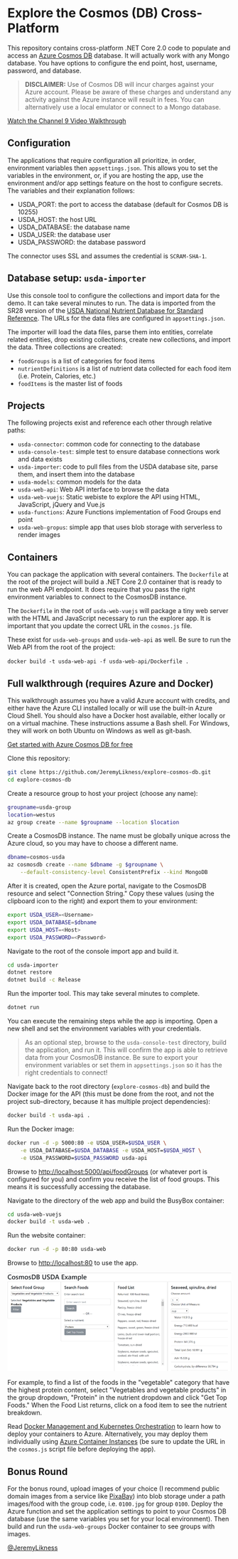 # Explore the Cosmos (DB) Cross-Platform

This repository contains cross-platform .NET Core 2.0 code to populate and access an [Azure Cosmos DB](https://goo.gl/7vXu26) database. It will actually work with any Mongo database. You have options to configure the end point, host, username, password, and database.

> **DISCLAIMER:**
> Use of Cosmos DB will incur charges against your Azure account. Please be aware of these charges and understand any activity against the Azure instance will result in fees. You can alternatively use a local emulator or connect to a Mongo database.

[Watch the Channel 9 Video Walkthrough](https://jlik.me/b34)

## Configuration

The applications that require configuration all prioritize, in order, environment variables then `appsettings.json`. This allows you to set the variables in the environment, or, if you are hosting the app, use the environment and/or app settings feature on the host to configure secrets. The variables and their explanation follows:

* USDA_PORT: the port to access the database (default for Cosmos DB is 10255)
* USDA_HOST: the host URL
* USDA_DATABASE: the database name
* USDA_USER: the database user
* USDA_PASSWORD: the database password

The connector uses SSL and assumes the credential is `SCRAM-SHA-1`.

## Database setup: `usda-importer`

Use this console tool to configure the collections and import data for the demo. It can take several minutes to run. The data is imported from the SR28 version of the [USDA National Nutrient Database for Standard Reference](https://www.ars.usda.gov/northeast-area/beltsville-md/beltsville-human-nutrition-research-center/nutrient-data-laboratory/docs/usda-national-nutrient-database-for-standard-reference/). The URLs for the data files are configured in `appsettings.json`.

The importer will load the data files, parse them into entities, correlate related entities, drop existing collections, create new collections, and import the data. Three collections are created:

* `foodGroups` is a list of categories for food items
* `nutrientDefinitions` is a list of nutrient data collected for each food item (i.e. Protein, Calories, etc.)
* `foodItems` is the master list of foods

## Projects

The following projects exist and reference each other through relative paths:

* `usda-connector`: common code for connecting to the database
* `usda-console-test`: simple test to ensure database connections work and data exists
* `usda-importer`: code to pull files from the USDA database site, parse them, and insert them into the database
* `usda-models`: common models for the data
* `usda-web-api`: Web API interface to browse the data
* `usda-web-vuejs`: Static webiste to explore the API using HTML, JavaScript, jQuery and Vue.js
* `usda-functions`: Azure Functions implementation of Food Groups end point 
* `usda-web-gropus`: simple app that uses blob storage with serverless to render images

## Containers

You can package the application with several containers. The `Dockerfile` at the root of the project will build a .NET Core 2.0 container that is ready to run the web API endpoint. It does require that you pass the right environment variables to connect to the CosmosDB instance.

The `Dockerfile` in the root of `usda-web-vuejs` will package a tiny web server with the HTML and JavaScript necessary to run the explorer app. It is important that you update the correct URL in the `cosmos.js` file.

These exist for `usda-web-groups` and `usda-web-api` as well. Be sure to run the Web API from the root of the project:

`docker build -t usda-web-api -f usda-web-api/Dockerfile .`

## Full walkthrough (requires Azure and Docker)

This walkthrough assumes you have a valid Azure account with credits, and either have the Azure CLI installed locally or will use the built-in Azure Cloud Shell. You should also have a Docker host available, either locally or on a virtual machine. These instructions assume a Bash shell. For Windows, they will work on both Ubuntu on Windows as well as git-bash.

[Get started with Azure Cosmos DB for free](https://aka.ms/get-cosmos)

Clone this repository:

```bash
git clone https://github.com/JeremyLikness/explore-cosmos-db.git
cd explore-cosmos-db
```

Create a resource group to host your project (choose any name):

```bash
groupname=usda-group
location=westus
az group create --name $groupname --location $location
```

Create a CosmosDB instance. The name must be globally unique across the Azure cloud, so you may have to choose a different name.

```bash
dbname=cosmos-usda
az cosmosdb create --name $dbname -g $groupname \
    --default-consistency-level ConsistentPrefix --kind MongoDB
```

After it is created, open the Azure portal, navigate to the CosmosDB resource and select "Connection String." Copy these values (using the clipboard icon to the right) and export them to your environment:

```bash
export USDA_USER=<Username>
export USDA_DATABASE=$dbname
export USDA_HOST=<Host>
export USDA_PASSWORD=<Password>
```

Navigate to the root of the console import app and build it.

```bash
cd usda-importer
dotnet restore
dotnet build -c Release
```

Run the importer tool. This may take several minutes to complete.

```bash
dotnet run
```

You can execute the remaining steps while the app is importing. Open a new shell and set the environment variables with your credentials.

> As an optional step, browse to the `usda-console-test` directory, build the application, and run it. This will confirm the app is able to retrieve data from your CosmosDB instance. Be sure to export your environment variables or set them in `appsettings.json` so it has the right credentials to connect!

Navigate back to the root directory (`explore-cosmos-db`) and build the Docker image for the API (this must be done from the root, and not the project sub-directory, because it has multiple project dependencies):

```bash
docker build -t usda-api .
```

Run the Docker image:

```bash
docker run -d -p 5000:80 -e USDA_USER=$USDA_USER \
    -e USDA_DATABASE=$USDA_DATABASE -e USDA_HOST=$USDA_HOST \
    -e USDA_PASSWORD=$USDA_PASSWORD usda-api
```

Browse to [http://localhost:5000/api/foodGroups](http://localhost:5000/api/foodGroups) (or whatever port is configured for you) and confirm you receive the list of food groups. This means it is successfully accessing the database.

Navigate to the directory of the web app and build the BusyBox container:

```bash
cd usda-web-vuejs
docker build -t usda-web .
```

Run the website container:

```bash
docker run -d -p 80:80 usda-web
```

Browse to [http://localhost:80](http://localhost:80) to use the app.

![USDA Sample Application](./splash.png)

For example, to find a list of the foods in the "vegetable" category that have the highest protein content, select "Vegetables and vegetable products" in the group dropdown, "Protein" in the nutrient dropdown and click "Get Top Foods." When the Food List returns, click on a food item to see the nutrient breakdown.

Read [Docker Management and Kubernetes Orchestration](https://blog.jeremylikness.com/docker-management-and-kubernetes-orchestration-2b7baf60a704) to learn how to deploy your containers to Azure. Alternatively, you may deploy them individually using [Azure Container Instances](https://goo.gl/EBjBLg) (be sure to update the URL in the `cosmos.js` script file before deploying the app).

## Bonus Round 

For the bonus round, upload images of your choice (I recommend public domain images from a service like [PixaBay](https://pixabay.com)) into blob storage under a path images/food with the group code, i.e. `0100.jpg` for group `0100`. Deploy the Azure function and set the application settings to point to your Cosmos DB database (use the same variables you set for your local environment). Then build and run the `usda-web-groups` Docker container to see groups with images.

[@JeremyLikness](https://twitter.com/jeremylikness)

